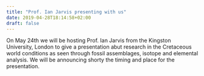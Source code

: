 ```yaml
---
title: "Prof. Ian Jarvis presenting with us"
date: 2019-04-28T18:14:58+02:00
draft: false
---
```


On May 24th we will be hosting Prof. Ian Jarvis from the Kingston University, London to give a presentation abut research in the Cretaceous world conditions as seen through fossil assemblages, isotope and elemental analysis. We will be announcing shorty the timing and place for the presentation.

